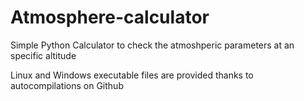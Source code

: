 # Atmosphere-calculator
Simple Python Calculator to check the atmoshperic parameters at an specific altitude

Linux and Windows executable files are provided thanks to autocompilations on Github
